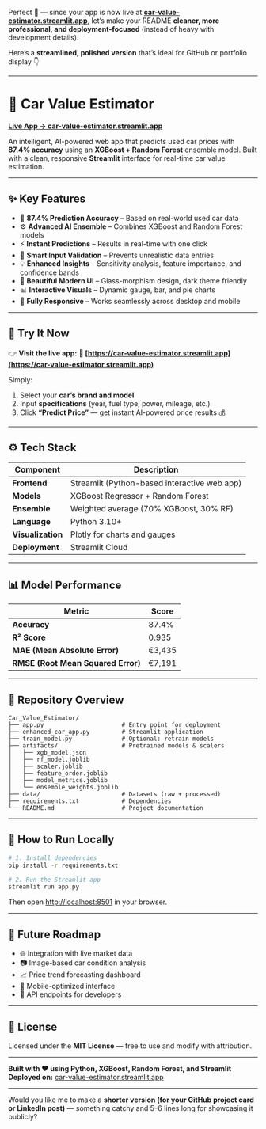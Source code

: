 Perfect 🎯 — since your app is now live at **[car-value-estimator.streamlit.app](https://car-value-estimator.streamlit.app/)**, let’s make your README **cleaner, more professional, and deployment-focused** (instead of heavy with development details).

Here’s a **streamlined, polished version** that’s ideal for GitHub or portfolio display 👇

---

# 🚗 Car Value Estimator

**[Live App → car-value-estimator.streamlit.app](https://car-value-estimator.streamlit.app/)**

An intelligent, AI-powered web app that predicts used car prices with **87.4% accuracy** using an **XGBoost + Random Forest** ensemble model.
Built with a clean, responsive **Streamlit** interface for real-time car value estimation.

---

## ✨ Key Features

* 🎯 **87.4% Prediction Accuracy** – Based on real-world used car data
* ⚙️ **Advanced AI Ensemble** – Combines XGBoost and Random Forest models
* ⚡ **Instant Predictions** – Results in real-time with one click
* 🧠 **Smart Input Validation** – Prevents unrealistic data entries
* 💡 **Enhanced Insights** – Sensitivity analysis, feature importance, and confidence bands
* 🎨 **Beautiful Modern UI** – Glass-morphism design, dark theme friendly
* 📊 **Interactive Visuals** – Dynamic gauge, bar, and pie charts
* 📱 **Fully Responsive** – Works seamlessly across desktop and mobile

---

## 🚀 Try It Now

👉 **Visit the live app:**
**🔗 [https://car-value-estimator.streamlit.app](https://car-value-estimator.streamlit.app)**

Simply:

1. Select your **car’s brand and model**
2. Input **specifications** (year, fuel type, power, mileage, etc.)
3. Click **“Predict Price”** — get instant AI-powered price results 💰

---

## ⚙️ Tech Stack

| Component         | Description                                  |
| ----------------- | -------------------------------------------- |
| **Frontend**      | Streamlit (Python-based interactive web app) |
| **Models**        | XGBoost Regressor + Random Forest            |
| **Ensemble**      | Weighted average (70% XGBoost, 30% RF)       |
| **Language**      | Python 3.10+                                 |
| **Visualization** | Plotly for charts and gauges                 |
| **Deployment**    | Streamlit Cloud                              |

---

## 📊 Model Performance

| Metric                             | Score  |
| ---------------------------------- | ------ |
| **Accuracy**                       | 87.4%  |
| **R² Score**                       | 0.935  |
| **MAE (Mean Absolute Error)**      | €3,435 |
| **RMSE (Root Mean Squared Error)** | €7,191 |

---

## 📁 Repository Overview

```
Car_Value_Estimator/
├── app.py                      # Entry point for deployment
├── enhanced_car_app.py         # Streamlit application
├── train_model.py              # Optional: retrain models
├── artifacts/                  # Pretrained models & scalers
│   ├── xgb_model.json
│   ├── rf_model.joblib
│   ├── scaler.joblib
│   ├── feature_order.joblib
│   ├── model_metrics.joblib
│   └── ensemble_weights.joblib
├── data/                       # Datasets (raw + processed)
├── requirements.txt            # Dependencies
└── README.md                   # Project documentation
```

---

## 🧩 How to Run Locally

```bash
# 1. Install dependencies
pip install -r requirements.txt

# 2. Run the Streamlit app
streamlit run app.py
```

Then open [http://localhost:8501](http://localhost:8501) in your browser.

---

## 🔮 Future Roadmap

* 🌐 Integration with live market data
* 📷 Image-based car condition analysis
* 📈 Price trend forecasting dashboard
* 📱 Mobile-optimized interface
* 🧾 API endpoints for developers

---

## 📜 License

Licensed under the **MIT License** — free to use and modify with attribution.

---

**Built with ❤️ using Python, XGBoost, Random Forest, and Streamlit**
**Deployed on:** [car-value-estimator.streamlit.app](https://car-value-estimator.streamlit.app)

---

Would you like me to make a **shorter version (for your GitHub project card or LinkedIn post)** — something catchy and 5–6 lines long for showcasing it publicly?
